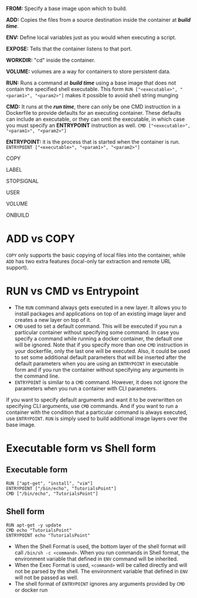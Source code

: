 **FROM:** Specify a base image upon which to build.

**ADD:** Copies the files from a source destination inside the container at ***build time***.

**ENV:** Define local variables just as you would when executing a script.

**EXPOSE:** Tells that the container listens to that port.

**WORKDIR:** "cd" inside the container.

**VOLUME:** volumes are a way for containers to store persistent data.

**RUN:** Runs a command at ***build time*** using a base image that does not contain the specified shell executable. This form `RUN ["<executable>", "<param1>", "<param2>"]` makes it possible to avoid shell string munging

**CMD:** It runs at the ***run time***, there can only be one CMD instruction in a Dockerfile to provide defaults for an executing container. These defaults can include an executable, or they can omit the executable, in which case you must specify an **ENTRYPOINT** instruction as well. `CMD ["<executable>", "<param1>", "<param2>"]`

**ENTRYPOINT:** it is the process that is started when the container is run.  `ENTRYPOINT ["<executable>", "<param1>", "<param2>"]`


COPY

LABEL

STOPSIGNAL

USER

VOLUME

ONBUILD


# ADD vs COPY

`COPY` only supports the basic copying of local files into the container, while `ADD` has two extra features (local-only tar extraction and remote URL support). 

# RUN vs CMD vs Entrypoint

- The `RUN` command always gets executed in a new layer. It allows you to install packages and applications on top of an existing image layer and creates a new layer on top of it.
-  `CMD` used to set a default command. This will be executed if you run a particular container without specifying some command. In case you specify a command while running a docker container, the default one will be ignored. Note that if you specify more than one `CMD` instruction in your dockerfile, only the last one will be executed. Also, it could be used to set some additional default parameters that will be inserted after the default parameters when you are using an `ENTRYPOINT` in executable form and if you run the container without specifying any arguments in the command line.
- `ENTRYPOINT` is similar to a `CMD` command. However, it does not ignore the parameters when you run a container with CLI parameters. 

If you want to specify default arguments and want it to be overwritten on specifying CLI arguments, use `CMD` commands. And if you want to run a container with the condition that a particular command is always executed, use `ENTRYPOINT`. `RUN` is simply used to build additional image layers over the base image.


# Executable form vs Shell form

## Executable form
```shell
RUN ["apt-get", "install", "vim"]
ENTRYPOINT ["/bin/echo", "TutorialsPoint"]
CMD ["/bin/echo", "TutorialsPoint"]
```

## Shell form
```shell
RUN apt-get -y update
CMD echo "TutorialsPoint"
ENTRYPOINT echo "TutorialsPoint"
```


- When the Shell Format is used, the bottom layer of the shell format will call `/bin/sh -c <command>`. When you run commands in Shell format, the environment variable that defined in `ENV` command will be inherited.
- When the Exec Format is used, `<command>` will be called directly and will not be parsed by the shell. The environment variable that defined in `ENV` will not be passed as well.
- The shell format of `ENTRYPOINT` ignores any arguments provided by `CMD` or docker run
